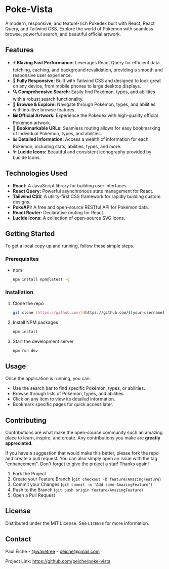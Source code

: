 # Poke-Vista

A modern, responsive, and feature-rich Pokedex built with React, React Query, and Tailwind CSS. Explore the world of Pokémon with seamless browse, powerful search, and beautiful official artwork.

## Features

* **⚡️ Blazing Fast Performance:** Leverages React Query for efficient data fetching, caching, and background revalidation, providing a smooth and responsive user experience.
* **📱 Fully Responsive:** Built with Tailwind CSS and designed to look great on any device, from mobile phones to large desktop displays.
* **🔍 Comprehensive Search:** Easily find Pokémon, types, and abilities with a robust search functionality.
* **📖 Browse & Explore:** Navigate through Pokémon, types, and abilities with intuitive browse features.
* **🖼️ Official Artwork:** Experience the Pokedex with high-quality official Pokémon artwork.
* **🔗 Bookmarkable URLs:** Seamless routing allows for easy bookmarking of individual Pokémon, types, and abilities.
* **📊 Detailed Information:** Access a wealth of information for each Pokémon, including stats, abilities, types, and more.
* **✨ Lucide Icons:** Beautiful and consistent iconography provided by Lucide Icons.

## Technologies Used

* **React:** A JavaScript library for building user interfaces.
* **React Query:** Powerful asynchronous state management for React.
* **Tailwind CSS:** A utility-first CSS framework for rapidly building custom designs.
* **PokeAPI:** A free and open-source RESTful API for Pokémon data.
* **React Router:** Declarative routing for React.
* **Lucide Icons:** A collection of open-source SVG icons.

## Getting Started

To get a local copy up and running, follow these simple steps.

### Prerequisites

* npm
    ```sh
    npm install npm@latest -g
    ```

### Installation

1.  Clone the repo
    ```sh
    git clone [https://github.com/](https://github.com/)[your-username]/poke-vista.git
    ```
2.  Install NPM packages
    ```sh
    npm install
    ```
3.  Start the development server
    ```sh
    npm run dev
    ```

## Usage

Once the application is running, you can:

* Use the search bar to find specific Pokémon, types, or abilities.
* Browse through lists of Pokémon, types, and abilities.
* Click on any item to view its detailed information.
* Bookmark specific pages for quick access later.

## Contributing

Contributions are what make the open-source community such an amazing place to learn, inspire, and create. Any contributions you make are **greatly appreciated**.

If you have a suggestion that would make this better, please fork the repo and create a pull request. You can also simply open an issue with the tag "enhancement".
Don't forget to give the project a star! Thanks again!

1.  Fork the Project
2.  Create your Feature Branch (`git checkout -b feature/AmazingFeature`)
3.  Commit your Changes (`git commit -m 'Add some AmazingFeature'`)
4.  Push to the Branch (`git push origin feature/AmazingFeature`)
5.  Open a Pull Request

## License

Distributed under the MIT License. See `LICENSE` for more information.

## Contact

Paul Eiche - [@wavetree](https://twitter.com/wavetree) - peiche@gmail.com

Project Link: https://github.com/peiche/poke-vista